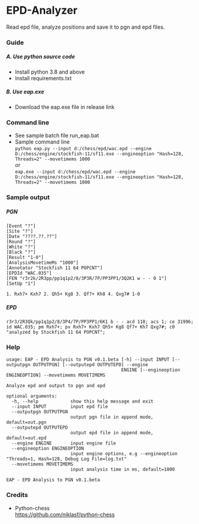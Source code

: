 # EPD-Analyzer
Read epd file, analyze positions and save it to pgn and epd files.

### Guide
##### A. Use python source code
* Install python 3.8 and above
* Install requirements.txt

##### B. Use eap.exe
* Download the eap.exe file in release link

### Command line
* See sample batch file run_eap.bat
* Sample command line  
`python eap.py --input d:/chess/epd/wac.epd --engine D:/chess/engine/stockfish-11/sf11.exe --engineoption "Hash=128, Threads=2" --movetimems 1000`  
or  
`eap.exe --input d:/chess/epd/wac.epd --engine D:/chess/engine/stockfish-11/sf11.exe --engineoption "Hash=128, Threads=2" --movetimems 1000`

### Sample output
##### PGN
```
[Event "?"]
[Site "?"]
[Date "????.??.??"]
[Round "?"]
[White "?"]
[Black "?"]
[Result "1-0"]
[AnalysisMovetimeMs "1000"]
[Annotator "Stockfish 11 64 POPCNT"]
[EPDId "WAC.035"]
[FEN "r3r2k/2R3pp/pp1q1p2/8/3P3R/7P/PP3PP1/3Q2K1 w - - 0 1"]
[SetUp "1"]

1. Rxh7+ Kxh7 2. Qh5+ Kg8 3. Qf7+ Kh8 4. Qxg7# 1-0
```

##### EPD
`r3r3/2R3Qk/pp1q1p2/8/3P4/7P/PP3PP1/6K1 b - - acd 118; acs 1; ce 31996; id WAC.035; pm Rxh7+; pv Rxh7+ Kxh7 Qh5+ Kg8 Qf7+ Kh7 Qxg7#; c0 "analyzed by Stockfish 11 64 POPCNT";`


### Help
```
usage: EAP - EPD Analysis to PGN v0.1.beta [-h] --input INPUT [--outputpgn OUTPUTPGN] [--outputepd OUTPUTEPD] --engine
                                           ENGINE [--engineoption ENGINEOPTION] --movetimems MOVETIMEMS

Analyze epd and output to pgn and epd

optional arguments:
  -h, --help            show this help message and exit
  --input INPUT         input epd file
  --outputpgn OUTPUTPGN
                        output pgn file in append mode, default=out.pgn
  --outputepd OUTPUTEPD
                        output epd file in append mode, default=out.epd
  --engine ENGINE       input engine file
  --engineoption ENGINEOPTION
                        input engine options, e.g --engineoption "Threads=1, Hash=128, Debug Log File=log.txt"
  --movetimems MOVETIMEMS
                        input analysis time in ms, default=1000

EAP - EPD Analysis to PGN v0.1.beta
```

### Credits
* Python-chess  
https://github.com/niklasf/python-chess
